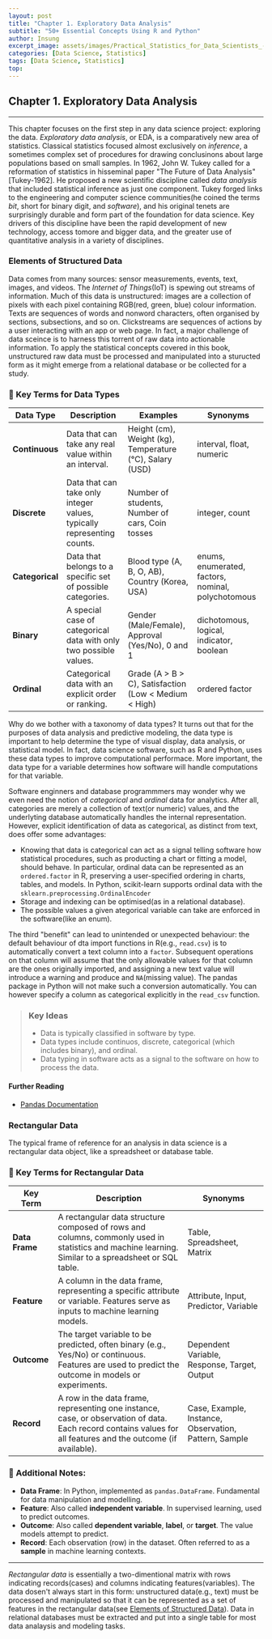 ```yaml
---
layout: post
title: "Chapter 1. Exploratory Data Analysis"
subtitle: "50+ Essential Concepts Using R and Python"
author: Insung
excerpt_image: assets/images/Practical_Statistics_for_Data_Scientists_-_Peter_Gedeck.jpg
categories: [Data Science, Statistics]
tags: [Data Science, Statistics]
top:
---
```

## Chapter 1. Exploratory Data Analysis
---
This chapter focuses on the first step in any data science project: exploring the data. *Exploratory data analysis*, or EDA, is a comparatively new area of statistics. Classical statistics focused almost exclusively on *inference*, a sometimes complex set of procedures for drawing conclusinons about large populations based on small samples. In 1962, John W. Tukey called for a reformation of statistics in hisseminal paper "The Future of Data Analysis"[Tukey-1962]. He proposed a new scientific discipline called *data analysis* that included statistical inference as just one component. Tukey forged links to the engineering and computer science communities(he coined the terms *bit*, short for binary digit, and *software*), and his original tenets are surprisingly durable and form part of the foundation for data science. Key drivers of this discipline have been the rapid development of new technology, access tomore and bigger data, and the greater use of quantitative analysis in a variety of disciplines.

### Elements of Structured Data
Data comes from many sources: sensor measurements, events, text, images, and videos. The *Internet of Things*(IoT) is spewing out streams of information. Much of this data is unstructured: images are a collection of pixels with each pixel containing RGB(red, green, blue) colour information. Texts are sequences of words and nonword characters, often organised by sections, subsections, and so on. Clickstreams are sequences of actions by a user interacting with an app or web page. In fact, a major challenge of data sceince is to harness this torrent of raw data into actionable information. To apply the statistical concepts covered in this book, unstructured raw data must be processed and manipulated into a sturucted form as it might emerge from a relational database or be collected for a study.

### 📌 Key Terms for Data Types

| Data Type | Description | Examples | Synonyms |
|-----------|------------|----------|----------|
| **Continuous** | Data that can take any real value within an interval. | Height (cm), Weight (kg), Temperature (°C), Salary (USD) | interval, float, numeric |
| **Discrete** | Data that can take only integer values, typically representing counts. | Number of students, Number of cars, Coin tosses | integer, count |
| **Categorical** | Data that belongs to a specific set of possible categories. | Blood type (A, B, O, AB), Country (Korea, USA) | enums, enumerated, factors, nominal, polychotomous |
| **Binary** | A special case of categorical data with only two possible values. | Gender (Male/Female), Approval (Yes/No), 0 and 1 | dichotomous, logical, indicator, boolean |
| **Ordinal** | Categorical data with an explicit order or ranking. | Grade (A > B > C), Satisfaction (Low < Medium < High) | ordered factor |

Why do we bother with a taxonomy of data types? It turns out that for the purposes of data analysis and predictive modeling, the data type is important to help determine the type of visual display, data analysis, or statistical model. In fact, data science software, such as R and Python, uses these data types to improve computational performace. More important, the data type for a variable determines how software will handle computations for that variable.

Software enginners and database programmmers may wonder why we even need the notion of *categorical* and *ordinal* data for analytics. After all, categories are merely a collection of text(or numeric) values, and the underlyting database automatically handles the internal representation. However, explicit identification of data as categorical, as distinct from text, does offer some advantages:

- Knowing that data is categorical can act as a signal telling software how statistical procedures, such as producting a chart or fitting a model, should behave. In particular, ordinal data can be represented as an `ordered.factor` in R, preserving a user-specified ordering in charts, tables, and models. In Python, scikit-learn supports ordinal data with the `sklearn.preprocessing.OrdinalEncoder`
- Storage and indexing can be optimised(as in a relational database).
- The possible values a given ategorical variable can take are enforced in the software(like an enum).

The third "benefit" can lead to unintended or unexpected behaviour: the default behaviour of dta import functions in R(e.g., `read.csv`) is to automatically convert a text column into a `factor`. Subsequent operations on that column will assume that the only allowable values for that column are the ones originally imported, and assigning a new text value will introduce a warning and produce and `NA`(missing value). The pandas package in Python will not make such a conversion automatically. You can however specify a column as categorical explicitly in the `read_csv` function.

> ### Key Ideas
> - Data is typically classified in software by type.
> - Data types include continuos, discrete, categorical (which includes binary), and ordinal.
> - Data typing in software acts as a signal to the software on how to process the data.


#### Further Reading
- [Pandas Documentation](https://pandas.pydata.org/docs/user_guide/basics.html#basics-dtypes)

### Rectangular Data 
The typical frame of reference for an analysis in data science is a rectangular data object, like a spreadsheet or database table.

### 📌 Key Terms for Rectangular Data

| **Key Term** | **Description** | **Synonyms** |
|-------------|-----------------|-------------|
| **Data Frame** | A rectangular data structure composed of rows and columns, commonly used in statistics and machine learning. Similar to a spreadsheet or SQL table. | Table, Spreadsheet, Matrix |
| **Feature** | A column in the data frame, representing a specific attribute or variable. Features serve as inputs to machine learning models. | Attribute, Input, Predictor, Variable |
| **Outcome** | The target variable to be predicted, often binary (e.g., Yes/No) or continuous. Features are used to predict the outcome in models or experiments. | Dependent Variable, Response, Target, Output |
| **Record** | A row in the data frame, representing one instance, case, or observation of data. Each record contains values for all features and the outcome (if available). | Case, Example, Instance, Observation, Pattern, Sample |

### 🔑 Additional Notes:
- **Data Frame**: In Python, implemented as `pandas.DataFrame`. Fundamental for data manipulation and modelling.
- **Feature**: Also called **independent variable**. In supervised learning, used to predict outcomes.
- **Outcome**: Also called **dependent variable**, **label**, or **target**. The value models attempt to predict.
- **Record**: Each observation (row) in the dataset. Often referred to as a **sample** in machine learning contexts.

---

*Rectangular data* is essentially a two-dimentional matrix with rows indicating records(cases) and columns indicating features(variables). The data dosen't always start in this form: unstructured data(e.g., text) must be processed and manipulated so that it can be represented as a set of features in the rectangular data(see [Elements of Structured Data](/data%20science/statistics/2025/03/15/chatpter1-exploratory-data-analysis.html#h-elements-of-structured-data)). Data in relational databases must be extracted and put into a single table for most data analaysis and modeling tasks.
